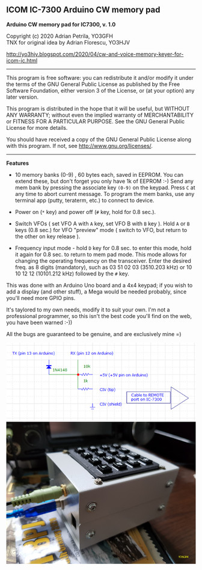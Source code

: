 ## ICOM IC-7300 Arduino CW memory pad

**Arduino CW memory pad for IC7300, v. 1.0**

Copyright (c) 2020 Adrian Petrila, YO3GFH<br>
TNX for original idea by Adrian Florescu, YO3HJV

http://yo3hjv.blogspot.com/2020/04/cw-and-voice-memory-keyer-for-icom-ic.html

-----

This program is free software: you can redistribute it and/or modify
it under the terms of the GNU General Public License as published by
the Free Software Foundation, either version 3 of the License, or
(at your option) any later version.

This program is distributed in the hope that it will be useful,
but WITHOUT ANY WARRANTY; without even the implied warranty of
MERCHANTABILITY or FITNESS FOR A PARTICULAR PURPOSE.  See the
GNU General Public License for more details.

You should have received a copy of the GNU General Public License
along with this program.  If not, see <http://www.gnu.org/licenses/>.

-----

**Features**

* 10 memory banks (0-9) , 60 bytes each, saved in EEPROM.
  You can extend these, but don't forget you only have 1k of EEPROM :-)
  Send any mem bank by pressing the associate key `(0-9)` on the keypad.
  Press `C` at any time to abort current message.
  To program the mem banks, use any terminal app (putty, teraterm, etc.) to connect
  to device.

* Power on (`*` key) and power off (`#` key, hold for 0.8 sec.).

* Switch VFOs ( set VFO A with `A` key, set VFO B with `B` key ). Hold `A` or `B`
  keys (0.8 sec.) for VFO "preview" mode ( switch to VFO, but return to the
  other on key release ).

* Frequency input mode - hold `D` key for 0.8 sec. to enter this mode,
  hold it again for 0.8 sec. to return to mem pad mode.
  This mode allows for changing the operating frequency on the transceiver.
  Enter the desired freq. as 8 digits (mandatory), such as 03 51 02 03 (3510.203 kHz)
  or 10 10 12 12 (10101.212 kHz) followed by the `#` key.

This was done with an Arduino Uno board and a 4x4 keypad; if you wish to add a display
(and other stuff), a Mega would be needed probably, since you'll need more GPIO pins.

It's taylored to my own needs, modify it to suit your own. I'm not a professional programmer,
so this isn't the best code you'll find on the web, you have been warned :-))

All the bugs are guaranteed to be genuine, and are exclusively mine =)

<img src=https://github.com/yo3gfh/ic7300-mem-pad/blob/master/connection-to-ic7300.PNG />
<br>
<img src=https://github.com/yo3gfh/ic7300-mem-pad/blob/master/ic-7300-cw-mempad.png />
